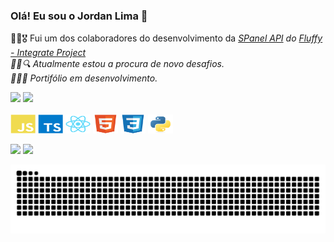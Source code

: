 ### Olá! Eu sou o Jordan Lima 👋

👨‍💻🎖️ Fui um dos colaboradores do desenvolvimento da <a href="https://github.com/fluffyfatec/spanel" target="_blank"><i>SPanel API<i></a> do <a href="https://github.com/fluffyfatec/" target="_blank"><i>Fluffy - Integrate Project<i></a>
 <a href="https://github.com/jordan-lima"></a><br>
👨‍💻🔍 Atualmente estou a procura de novo desafios.</h6>
 <br>
👨‍💻🚧 Portifólio em desenvolvimento.
 <br>

 <div>
  
  <img height="180em" src="https://github-readme-stats.vercel.app/api?username=jordan-lima&show_icons=true&theme=dracula&include_all_commits=true&count_private=true"/>
  <img height="180em" src="https://github-readme-stats.vercel.app/api/top-langs/?username=jordan-lima&layout=compact&langs_count=7&theme=dracula"/>
</div>

<div style="display: inline_block"><br>
  <img align="center" alt="Jordan-Js" height="30" width="40" src="https://raw.githubusercontent.com/devicons/devicon/master/icons/javascript/javascript-plain.svg">
  <img align="center" alt="Jordan-Ts" height="30" width="40" src="https://raw.githubusercontent.com/devicons/devicon/master/icons/typescript/typescript-plain.svg">
  <img align="center" alt="Jordan-React" height="30" width="40" src="https://raw.githubusercontent.com/devicons/devicon/master/icons/react/react-original.svg">
  <img align="center" alt="Jordan-HTML" height="30" width="40" src="https://raw.githubusercontent.com/devicons/devicon/master/icons/html5/html5-original.svg">
  <img align="center" alt="Jordan-CSS" height="30" width="40" src="https://raw.githubusercontent.com/devicons/devicon/master/icons/css3/css3-original.svg">
  <img align="center" alt="Jordan-Python" height="30" width="40" src="https://raw.githubusercontent.com/devicons/devicon/master/icons/python/python-original.svg">
  
</div>
<br>
<div> 
  <a href = "mailto:jordanlimasuhett@gmail.com"><img src="https://img.shields.io/badge/Gmail-D14836?style=for-the-badge&logo=gmail&logoColor=white" target="_blank"></a>
  <a href="https://api.whatsapp.com/send?phone=5512991731357&text=Preciso%20do%20Dev!" target="_blank"><img src="https://img.shields.io/badge/WhatsApp-25D366?style=for-the-badge&logo=whatsapp&logoColor=white" target="_blank"></a> 
  
 ![Snake animation](https://github.com/jordan-lima/jordan-lima/blob/output/github-contribution-grid-snake.svg)
 </div>
